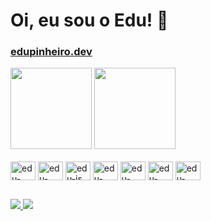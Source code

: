 # Oi, eu sou o Edu! 👋

### [edupinheiro.dev](https://edupinheiro.dev)

<div>
<img height="130em" src="https://github-readme-stats.vercel.app/api?username=eduardopinheiromr&theme=omni&show_icons=true&count_private=true&hide=issues,contribs"/>
<img height="130em" src="https://github-readme-stats.vercel.app/api/top-langs/?username=eduardopinheiromr&layout=compact&theme=omni"/>
</div>

<br>

<div>
<img align="center" alt="edu-html" height="30" width="40" src="https://cdn.jsdelivr.net/gh/devicons/devicon/icons/html5/html5-original.svg"/>  
<img align="center" alt="edu-css" height="30" width="40" src="https://cdn.jsdelivr.net/gh/devicons/devicon/icons/css3/css3-original.svg"/>  
<img align="center" alt="edu-js" height="30" width="40" src="https://cdn.jsdelivr.net/gh/devicons/devicon/icons/javascript/javascript-original.svg"/>  
<img align="center" alt="edu-boostrap" height="30" width="40" src="https://cdn.jsdelivr.net/gh/devicons/devicon/icons/bootstrap/bootstrap-original.svg"/>  
<img align="center" alt="edu-tailwind" height="30" width="40" src="https://cdn.jsdelivr.net/gh/devicons/devicon/icons/tailwindcss/tailwindcss-plain.svg"/>  
<img align="center" alt="edu-react" height="30" width="40" src="https://cdn.jsdelivr.net/gh/devicons/devicon/icons/react/react-original.svg"/>  
<img align="center" alt="edu-typescript" height="30" width="40" src="https://cdn.jsdelivr.net/gh/devicons/devicon/icons/typescript/typescript-original.svg"/>
</div>

##

<div>
 <a href="https://www.linkedin.com/in/eduardopinheiromr/"><img src="https://img.shields.io/badge/LinkedIn-0077B5?style=for-the-badge&logo=linkedin&logoColor=white" target="_blank"/>
   <a href="mailto:3dup1n@gmail.com"><img src="https://img.shields.io/badge/Gmail-D14836?style=for-the-badge&logo=gmail&logoColor=white" target="_blank"/>
</div>


<!--
**eduardopinheiromr/eduardopinheiromr** is a ✨ _special_ ✨ repository because its `README.md` (this file) appears on your GitHub profile.
Here are some ideas to get you started:
- 👯 I’m looking to collaborate on ...
- 🤔 I’m looking for help with ...
- 💬 Ask me about ...
- 📫 How to reach me: ...
- ⚡ Fun fact: ...
-->
